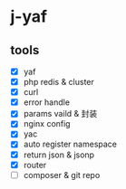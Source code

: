 # j-yaf

## tools

-   [x] yaf
-   [x] php redis & cluster
-   [x] curl
-   [x] error handle
-   [x] params vaild & 封装
-   [x] nginx config
-   [x] yac
-   [x] auto register namespace
-   [x] return json & jsonp
-   [x] router
-   [ ] composer & git repo
